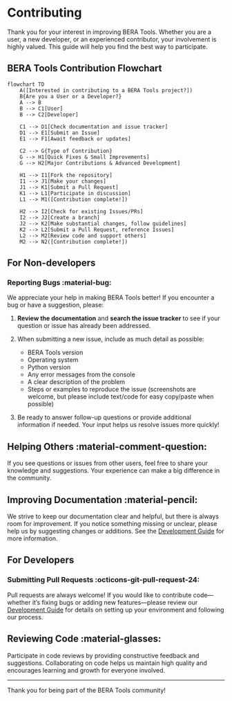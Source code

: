# Contributing

Thank you for your interest in improving BERA Tools. Whether you are a user, a new developer, or an experienced contributor, your involvement is highly valued. This guide will help you find the best way to participate.

## BERA Tools Contribution Flowchart

```mermaid
flowchart TD
    A([Interested in contributing to a BERA Tools project?])
    B{Are you a User or a Developer?}
    A --> B
    B --> C1[User]
    B --> C2[Developer]

    C1 --> D1[Check documentation and issue tracker]
    D1 --> E1[Submit an Issue]
    E1 --> F1[Await feedback or updates]

    C2 --> G{Type of Contribution}
    G --> H1[Quick Fixes & Small Improvements]
    G --> H2[Major Contributions & Advanced Development]

    H1 --> I1[Fork the repository]
    I1 --> J1[Make your changes]
    J1 --> K1[Submit a Pull Request]
    K1 --> L1[Participate in discussion]
    L1 --> M1([Contribution complete!])

    H2 --> I2[Check for existing Issues/PRs]
    I2 --> J2[Create a branch]
    J2 --> K2[Make substantial changes, follow guidelines]
    K2 --> L2[Submit a Pull Request, reference Issues]
    L2 --> M2[Review code and support others]
    M2 --> N2([Contribution complete!])
```

## For Non-developers

### Reporting Bugs :material-bug:

We appreciate your help in making BERA Tools better! If you encounter a bug or have a suggestion, please:

1. **Review the documentation** and **search the issue tracker** to see if your question or issue has already been addressed.

2. When submitting a new issue, include as much detail as possible:
    - BERA Tools version
    - Operating system
    - Python version
    - Any error messages from the console
    - A clear description of the problem
    - Steps or examples to reproduce the issue (screenshots are welcome, but please include text/code for easy copy/paste when possible)

3. Be ready to answer follow-up questions or provide additional information if needed. Your input helps us resolve issues more quickly!

## Helping Others :material-comment-question:

If you see questions or issues from other users, feel free to share your knowledge and suggestions. Your experience can make a big difference in the community.

## Improving Documentation :material-pencil:

We strive to keep our documentation clear and helpful, but there is always room for improvement. If you notice something missing or unclear, please help us by suggesting changes or additions. See the [Development Guide](./development.md) for more information.

## For Developers

### Submitting Pull Requests :octicons-git-pull-request-24:

Pull requests are always welcome! If you would like to contribute code—whether it’s fixing bugs or adding new features—please review our [Development Guide](./development.md) for details on setting up your environment and following our process.

## Reviewing Code :material-glasses:

Participate in code reviews by providing constructive feedback and suggestions. Collaborating on code helps us maintain high quality and encourages learning and growth for everyone involved.

---

Thank you for being part of the BERA Tools community!
